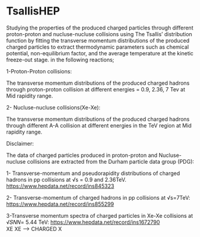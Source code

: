 # TsallisHEP

Studying the properties of the produced charged particles through different proton-proton and nucluse-nucluse collisions using The Tsallis’ distribution function by fitting the transverse momentum distributions of the produced charged particles to extract thermodynamic parameters such as chemical potential, non-equilibrium factor, and the average temperature at the kinetic freeze-out stage. in the following reactions;

1-Proton-Proton collisions:

The transverse momentum distributions of the produced charged hadrons through proton-proton collision at different energies = 0.9,
2.36, 7 Tev at Mid rapidity range.

2- Nucluse-nucluse collisions(Xe-Xe):

The transverse momentum distributions of the produced charged
hadrons through different A-A collision at different energies in the TeV region at Mid rapidity range.


Disclaimer: 

The data of charged particles produced in proton-proton and Nucluse-nucluse collisions are extracted from the Durham particle data group (PDG):

1- Transverse-momentum and pseudorapidity distributions of charged hadrons in pp collisions at √s = 0.9 and 2.36TeV.
https://www.hepdata.net/record/ins845323 

2- Transverse-momentum of charged hadrons in pp collisions at √s=7TeV:
https://www.hepdata.net/record/ins855299 

3-Transverse momentum spectra of charged particles in Xe-Xe collisions at √𝑆𝑁𝑁= 5.44 TeV: 
https://www.hepdata.net/record/ins1672790  
XE XE --> CHARGED X 

